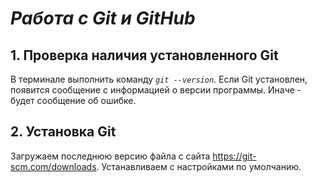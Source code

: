 
# ***Работа с Git и GitHub***

## 1. Проверка наличия установленного Git
В терминале выполнить команду 
_`git --version`_.
Если Git  установлен, появится сообщение с информацией о версии программы. Иначе - будет сообщение об ошибке.

## 2. Установка Git
Загружаем последнюю версию файла с сайта https://git-scm.com/downloads. Устанавливаем с настройками по умолчанию.


